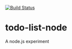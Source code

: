[![Build Status](https://travis-ci.org/ByIvo/todo-list-node.svg?branch=master)](https://travis-ci.org/ByIvo/todo-list-node)

# todo-list-node
A node.js experiment

